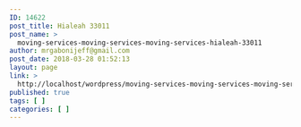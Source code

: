 ```yaml
---
ID: 14622
post_title: Hialeah 33011
post_name: >
  moving-services-moving-services-moving-services-hialeah-33011
author: mrgabonijeff@gmail.com
post_date: 2018-03-28 01:52:13
layout: page
link: >
  http://localhost/wordpress/moving-services-moving-services-moving-services-hialeah-33011/
published: true
tags: [ ]
categories: [ ]
---
```

